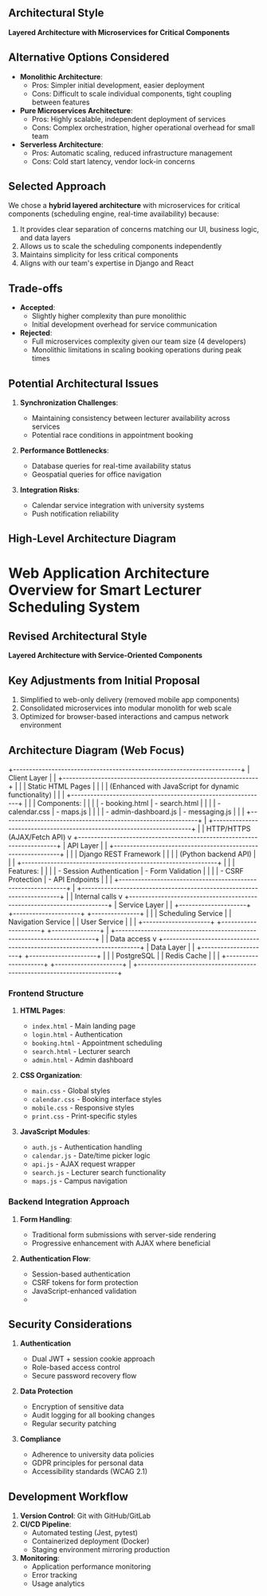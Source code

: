 ## Architectural Style
**Layered Architecture with Microservices for Critical Components**

## Alternative Options Considered
- **Monolithic Architecture**: 
  - Pros: Simpler initial development, easier deployment
  - Cons: Difficult to scale individual components, tight coupling between features
- **Pure Microservices Architecture**:
  - Pros: Highly scalable, independent deployment of services
  - Cons: Complex orchestration, higher operational overhead for small team
- **Serverless Architecture**:
  - Pros: Automatic scaling, reduced infrastructure management
  - Cons: Cold start latency, vendor lock-in concerns

## Selected Approach
We chose a **hybrid layered architecture** with microservices for critical components (scheduling engine, real-time availability) because:
1. It provides clear separation of concerns matching our UI, business logic, and data layers
2. Allows us to scale the scheduling components independently
3. Maintains simplicity for less critical components
4. Aligns with our team's expertise in Django and React

## Trade-offs
- **Accepted**: 
  - Slightly higher complexity than pure monolithic
  - Initial development overhead for service communication
- **Rejected**:
  - Full microservices complexity given our team size (4 developers)
  - Monolithic limitations in scaling booking operations during peak times

## Potential Architectural Issues
1. **Synchronization Challenges**:
   - Maintaining consistency between lecturer availability across services
   - Potential race conditions in appointment booking

2. **Performance Bottlenecks**:
   - Database queries for real-time availability status
   - Geospatial queries for office navigation

3. **Integration Risks**:
   - Calendar service integration with university systems
   - Push notification reliability

## High-Level Architecture Diagram

# Web Application Architecture Overview for Smart Lecturer Scheduling System

## Revised Architectural Style
**Layered Architecture with Service-Oriented Components**

## Key Adjustments from Initial Proposal
1. Simplified to web-only delivery (removed mobile app components)
2. Consolidated microservices into modular monolith for web scale
3. Optimized for browser-based interactions and campus network environment

## Architecture Diagram (Web Focus)

+-----------------------------------------------------------------------+
|                            Client Layer                               |
|   +-------------------------------------------------------------+     |
|   |                 Static HTML Pages                           |     |
|   |   (Enhanced with JavaScript for dynamic functionality)      |     |
|   +-------------------------------------------------------------+     |
|   | Components:                                                  |     |
|   | - booking.html              | - search.html                  |     |
|   | - calendar.css             | - maps.js                      |     |
|   | - admin-dashboard.js       | - messaging.js                 |     |
|   +-------------------------------------------------------------+     |
+-----------------------------------------------------------------------+
                                   |
                                   | HTTP/HTTPS (AJAX/Fetch API)
                                   v
+-----------------------------------------------------------------------+
|                            API Layer                                  |
|   +-------------------------------------------------------------+     |
|   |                      Django REST Framework                   |     |
|   |                   (Python backend API)                       |     |
|   +-------------------------------------------------------------+     |
|   | Features:                                                    |     |
|   | - Session Authentication    | - Form Validation             |     |
|   | - CSRF Protection           | - API Endpoints               |     |
|   +-------------------------------------------------------------+     |
+-----------------------------------------------------------------------+
                                   |
                                   | Internal calls
                                   v
+-----------------------------------------------------------------------+
|                            Service Layer                             |
|   +---------------------+  +---------------------+  +---------------+ |
|   | Scheduling Service  |  | Navigation Service  |  | User Service  | |
|   +---------------------+  +---------------------+  +---------------+ |
+-----------------------------------------------------------------------+
                                   |
                                   | Data access
                                   v
+-----------------------------------------------------------------------+
|                            Data Layer                                |
|   +---------------------+  +---------------------+                  |
|   | PostgreSQL          |  | Redis Cache         |                  |
|   +---------------------+  +---------------------+                  |
+-----------------------------------------------------------------------+

### Frontend Structure
1. **HTML Pages**:
   - `index.html` - Main landing page
   - `login.html` - Authentication
   - `booking.html` - Appointment scheduling
   - `search.html` - Lecturer search
   - `admin.html` - Admin dashboard

2. **CSS Organization**:
   - `main.css` - Global styles
   - `calendar.css` - Booking interface styles
   - `mobile.css` - Responsive styles
   - `print.css` - Print-specific styles

3. **JavaScript Modules**:
   - `auth.js` - Authentication handling
   - `calendar.js` - Date/time picker logic
   - `api.js` - AJAX request wrapper
   - `search.js` - Lecturer search functionality
   - `maps.js` - Campus navigation

### Backend Integration Approach
1. **Form Handling**:
   - Traditional form submissions with server-side rendering
   - Progressive enhancement with AJAX where beneficial

2. **Authentication Flow**:
   - Session-based authentication
   - CSRF tokens for form protection
   - JavaScript-enhanced validation
   - 
## Security Considerations

1. **Authentication**
   - Dual JWT + session cookie approach
   - Role-based access control
   - Secure password recovery flow

2. **Data Protection**
   - Encryption of sensitive data
   - Audit logging for all booking changes
   - Regular security patching

3. **Compliance**
   - Adherence to university data policies
   - GDPR principles for personal data
   - Accessibility standards (WCAG 2.1)

## Development Workflow

1. **Version Control**: Git with GitHub/GitLab
2. **CI/CD Pipeline**:
   - Automated testing (Jest, pytest)
   - Containerized deployment (Docker)
   - Staging environment mirroring production
3. **Monitoring**:
   - Application performance monitoring
   - Error tracking
   - Usage analytics
